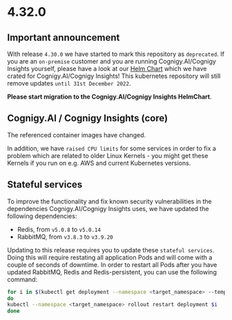 # 4.32.0
## Important announcement
With release `4.30.0` we have started to mark this repository as `deprecated`. If you are an `on-premise` customer and you are running Cognigy.AI/Cognigy Insights yourself, please have a look at our [Helm Chart](https://github.com/cognigy/cognigy-ai-helm-chart) which we have crated for Cognigy.AI/Cognigy Insights! This kubernetes repository will still remove updates `until 31st December 2022`.

**Please start migration to the Cognigy.AI/Cognigy Insights HelmChart**.

## Cognigy.AI / Cognigy Insights (core)
The referenced container images have changed.

In addition, we have `raised CPU limits` for some services in order to fix a problem which are related to older Linux Kernels - you might get these Kernels if you run on e.g. AWS and current Kubernetes versions.

## Stateful services
To improve the functionality and fix known security vulnerabilities in the dependencies Cognigy.AI/Cognigy Insights uses, we have updated the following dependencies:
- Redis, from `v5.0.8` to `v5.0.14`
- RabbitMQ, from `v3.8.3` to `v3.9.20`

Updating to this release requires you to update these `stateful services`. Doing this will require restating all application Pods and will come with a couple of seconds of downtime. In order to restart all Pods after you have updated RabbitMQ, Redis and Redis-persistent, you can use the following command:

```bash
for i in $(kubectl get deployment --namespace <target_namespace> --template '{{range .items}}{{.metadata.name}}{{"\n"}}{{end}}'|grep service-)
do
kubectl --namespace <target_namespace> rollout restart deployment $i
done
```